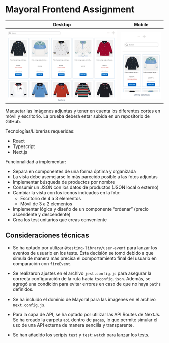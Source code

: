 # Mayoral Frontend Assignment

|  Desktop | Mobile |
|:--------:|:------:|
| ![Desktop](./.github/desktop.png) | ![Mobile](./.github/mobile.png)  |

Maquetar las imágenes adjuntas y tener en cuenta los diferentes cortes en móvil y escritorio. La prueba deberá estar subida en un repositorio de GitHub.

Tecnologías/Librerías requeridas:

-	React
-	Typescript
-	Next.js

Funcionalidad a implementar:

- Separa en componentes de una forma óptima y organizada
- La vista debe asemejarse lo más parecido posible a las fotos adjuntas
- Implementar búsqueda de productos por nombre
- Consumir un JSON con los datos de productos (JSON local o externo)
- Cambiar la vista con los iconos indicados en la foto: 
  - Escritorio de 4 a 3 elementos
  - Móvil de 3 a 2 elementos
- Implementar lógica y diseño de un componente “ordenar” (precio ascendente y descendente)
- Crea los test unitarios que creas conveniente


## Consideraciones técnicas

- Se ha optado por utilizar `@testing-library/user-event` para lanzar los eventos de usuario en los tests. Esta decisión se tomó debido a que simula de manera más precisa el comportamiento final del usuario en comparación con `fireEvent`.

- Se realizaron ajustes en el archivo `jest.config.js` para asegurar la correcta configuración de la ruta hacia `tsconfig.json`. Además, se agregó una condición para evitar errores en caso de que no haya `paths` definidos.

- Se ha incluido el dominio de Mayoral para las imagenes en el archivo `next.config.js`.

- Para la capa de API, se ha optado por utilizar las API Routes de NextJs. Se ha creado la carpeta `api` dentro de `pages`, lo que permite simular el uso de una API externa de manera sencilla y transparente.

- Se han añadido los scripts `test` y `test:watch` para lanzar los tests.